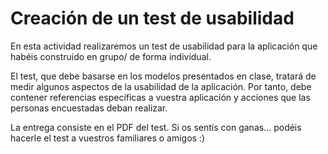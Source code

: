 # Creación de un test de usabilidad

En esta actividad realizaremos un test de usabilidad para la aplicación que habéis construido en grupo/ de forma individual.

El test, que debe basarse en los modelos presentados en clase, tratará de medir algunos aspectos de la usabilidad de la aplicación. Por tanto, debe contener referencias específicas a vuestra aplicación y acciones que las personas encuestadas deban realizar.

La entrega consiste en el PDF del test. Si os sentís con ganas… podéis hacerle el test a vuestros familiares o amigos :)
